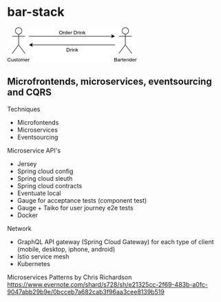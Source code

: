 # bar-stack
![Bar System](./docs/BarSystem.png)

## Microfrontends, microservices, eventsourcing and CQRS
Techniques
* Microfontends
* Microservices
* Eventsourcing

Microservice API's
* Jersey
* Spring cloud config
* Spring cloud sleuth
* Spring cloud contracts
* Eventuate local
* Gauge for acceptance tests (component test)
* Gauge + Taiko for user journey e2e tests
* Docker

Network
* GraphQL API gateway (Spring Cloud Gateway) for each type of client (mobile, desktop, iphone, android)
* Istio service mesh
* Kubernetes

Microservices Patterns by Chris Richardson
https://www.evernote.com/shard/s728/sh/e21325cc-2f69-483b-a0fc-9047abb29b9e/0bcceb7a682cab3f96aa3cee8139b519